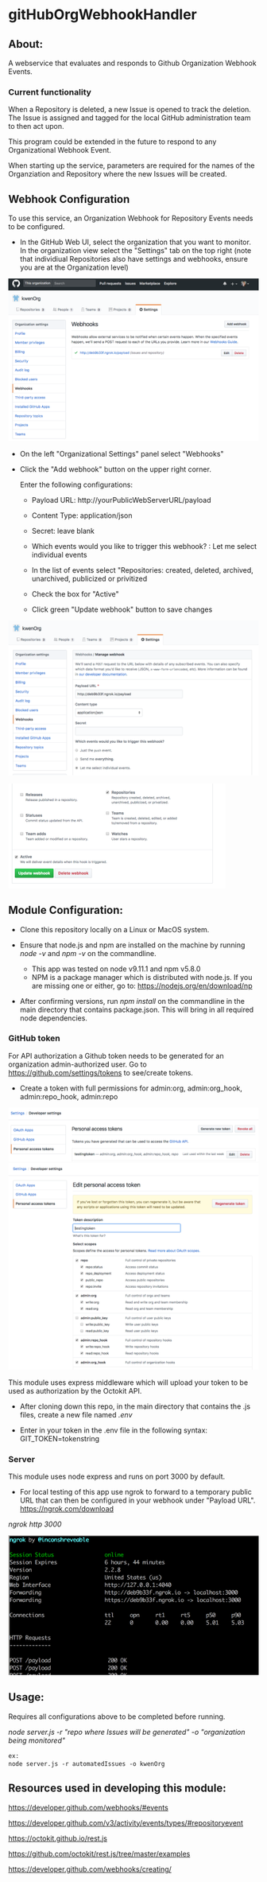 # gitHubOrgWebhookHandler

## About:
A webservice that evaluates and responds to Github Organization Webhook Events.

### Current functionality
When a Repository is deleted, a new Issue is opened to track the deletion.  The Issue is assigned and tagged for the local GitHub administration team to then act upon.

This program could be extended in the future to respond to any Organizational Webhook Event.

When starting up the service, parameters are required for the names of the Organziation and Repository where the new Issues will be created.


## Webhook Configuration
To use this service, an Organization Webhook for Repository Events needs to be configured.

* In the GitHub Web UI, select the organization that you want to monitor.  In the organization view select the "Settings" tab on the top right  (note that individiual Repositories also have settings and webhooks, ensure you are at the Organization level)

![alt text](https://github.com/kwenOrg/gitHubOrgWebhookHandler/blob/master/img/orgsettings.png)

* On the left "Organizational Settings" panel select "Webhooks"

* Click the "Add webhook" button on the upper right corner.

    Enter the following configurations:

    * Payload URL: http://yourPublicWebServerURL/payload

    * Content Type:  application/json

    * Secret: leave blank

    * Which events would you like to trigger this webhook? :  Let me select individual events

    * In the list of events select "Repositories: created, deleted, archived, unarchived, publicized or privitized

    * Check the box for "Active"
    
    * Click green "Update webhook" button to save changes

![alt text](https://github.com/kwenOrg/gitHubOrgWebhookHandler/blob/master/img/confWebhook.png)

![alt text](https://github.com/kwenOrg/gitHubOrgWebhookHandler/blob/master/img/confwebhook2.png)


## Module Configuration:
* Clone this repository locally on a Linux or MacOS system.

* Ensure that node.js and npm are installed on the machine by running *node -v* and *npm -v* on the commandline.
    * This app was tested on node v9.11.1 and npm v5.8.0
    * NPM is a package manager which is distributed with node.js.   If you are missing one or either, go to:
    https://nodejs.org/en/download/np

* After confirming versions, run *npm install* on the commandline in the main directory that contains package.json.  This will bring in all required node dependencies.

### GitHub token
For API authorization a Github token needs to be generated for an organization admin-authorized user. 
Go to https://github.com/settings/tokens to see/create tokens.
    
* Create a token with full permissions for admin:org, admin:org_hook, admin:repo_hook, admin:repo


![alt text](https://github.com/kwenOrg/gitHubOrgWebhookHandler/blob/master/img/token.png)
![alt text](https://github.com/kwenOrg/gitHubOrgWebhookHandler/blob/master/img/edittoken.png)

This module uses express middleware which will upload your token to be used as authorization by the Octokit API.
   * After cloning down this repo, in the main directory that contains the .js files, create a new file named *.env*
   
   * Enter in your token in the .env file in the following syntax:
    GIT_TOKEN=tokenstring

### Server
This module uses node express and runs on port 3000 by default.

* For local testing of this app use ngrok to forward to a temporary public URL that can then be configured in your webhook under "Payload URL".   
https://ngrok.com/download

*ngrok http 3000*

![alt text](https://github.com/kwenOrg/gitHubOrgWebhookHandler/blob/master/img/ngrok.png)

## Usage:
Requires all configurations above to be completed before running.

*node server.js -r "repo where Issues will be generated" -o "organization being monitored"*

    ex:
    node server.js -r automatedIssues -o kwenOrg


## Resources used in developing this module:
https://developer.github.com/webhooks/#events

https://developer.github.com/v3/activity/events/types/#repositoryevent

https://octokit.github.io/rest.js

https://github.com/octokit/rest.js/tree/master/examples

https://developer.github.com/webhooks/creating/
